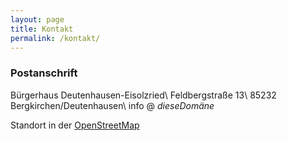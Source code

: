 ```yaml
---
layout: page
title: Kontakt
permalink: /kontakt/
---
```


### Postanschrift

Bürgerhaus Deutenhausen-Eisolzried\\
Feldbergstraße 13\\
85232 Bergkirchen/Deutenhausen\\
<span class="ion ion-email"></span> info @ *dieseDomäne*

Standort in der [OpenStreetMap](http://www.openstreetmap.org/node/670854444)

